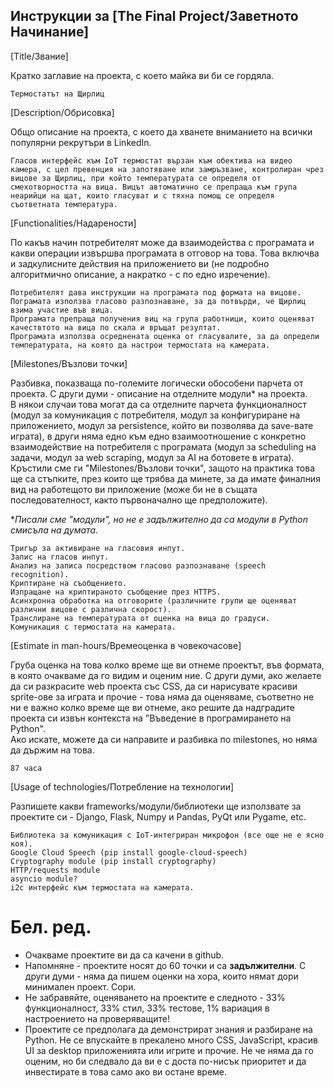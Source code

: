 ## Инструкции за [The Final Project/Заветното Начинание]

[Title/Звание]

Кратко заглавие на проекта, с което майка ви би се гордяла.

```
Термостатът на Щирлиц
```

[Description/Обрисовка]

Общо описание на проекта, с което да хванете вниманието на всички популярни рекрутъри в LinkedIn.

```
Гласов интерфейс към IoT термостат вързан към обектива на видео камера, с цел превенция на запотяване или замръзване, контролиран чрез вицове за Щирлиц, при който температурата се определя от смехотворността на вица. Вицът автоматично се препраща към група неарийци на щат, които гласуват и с тяхна помощ се определя съответната температура.
```

[Functionalities/Надарености]

По какъв начин потребителят може да взаимодейства с програмата и какви операции извършва програмата в отговор на това. Това включва и задкулисните действия на приложението ви (не подробно алгоритмично описание, а накратко - с по едно изречение).

```
Потребителят дава инструкции на програмата под формата на вицове.
Пограмата използва гласово разпознаване, за да потвърди, че Щирлиц взима участие във вица.
Програмата препраща получения виц на група работници, които оценяват качествтото на вица по скала и връщат резултат.
Програмата използва осреднената оценка от гласувалите, за да определи температурата, на която да настрои термостата на камерата.
```

[Milestones/Възлови точки]

Разбивка, показваща по-големите логически обособени парчета от проекта. С други думи - описание на отделните модули* на проекта.  
В някои случаи това могат да са отделните парчета функционалност (модул за комуникация с потребителя, модул за конфигуриране на приложението, модул за persistence, който ви позволява да save-вате играта), в други няма едно към едно взаимоотношение с конкретно взаимодействие на потребителя с програмата (модул за scheduling на задачи, модул за web scraping, модул за AI на ботовете в играта).  
Кръстили сме ги "Milestones/Възлови точки", защото на практика това ще са стъпките, през които ще трябва да минете, за да имате финалния вид на работещото ви приложение (може би не в същата последователност, както първоначално ще предположите).

**Писали сме "модули", но не е задължително да са модули в Python смисълa на думата.*

```
Тригър за активиране на гласовия инпут.
Запис на гласов инпут.
Анализ на записа посредством гласово разпознаване (speech recognition).
Криптиране на съобщението.
Изпращане на криптираното съобщение през HTTPS.
Асинхронна обработка на отговорите (различните групи ще оценяват различни вицове с различна скорост).
Транслиране на температурата от оценка на вица до градуси.
Комуникация с термостата на камерата.
```

[Estimate in man-hours/Времеоценка в човекочасове]

Груба оценка на това колко време ще ви отнеме проектът, във формата, в която очакваме да го видим и оценим ние. С други думи, ако желаете да си разкрасите web проекта със CSS, да си нарисувате красиви sprite-ове за играта и прочие - това няма да оценяваме, съответно не ни е важно колко време ще ви отнеме, ако решите да надградите проекта си извън контекста на "Въведение в програмирането на Python".  
Ако искате, можете да си направите и разбивка по milestones, но няма да държим на това.

```
87 часа
```

[Usage of technologies/Потребление на технологии]

Разпишете какви frameworks/модули/библиотеки ще използвате за проектите си - Django, Flask, Numpy и Pandas, PyQt или Pygame, etc.

```
Библиотека за комуникация с IoT-интегриран микрофон (все още не е ясно коя).
Google Cloud Speech (pip install google-cloud-speech)
Cryptography module (pip install cryptography)
HTTP/requests module
asyncio module?
i2c интерфейс към термостата на камерата.
```

# Бел. ред.

- Очакваме проектите ви да са качени в github.
- Напомняне - проектите носят до 60 точки и са **задължителни**. С други думи - няма да пишем оценки на хора, които нямат дори минимален проект. Сори.
- Не забравяйте, оценяването на проектите е следното - 33% функционалност, 33% стил, 33% тестове, 1% вариация в настроението на проверяващите!
- Проектите се предполага да демонстрират знания и разбиране на Python. Не се впускайте в прекалено много CSS, JavaScript, красив UI за desktop приложенията или игрите и прочие. Не че няма да го оценим, но би следвало да ви е с доста по-нисък приоритет и да инвестирате в това само ако ви остане време.
